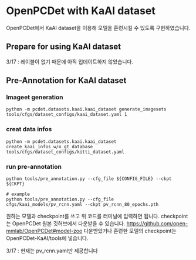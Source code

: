 # OpenPCDet with KaAI dataset

OpenPCDet에서 KaAI dataset을 이용해 모델을 훈련시킬 수 있도록 구현하였습니다.

## Prepare for using KaAI dataset

3/17 : 레이블이 없기 때문에 아직 업데이트하지 않았습니다.

## Pre-Annotation for KaAI dataset

### Imageet generation
    python -m pcdet.datasets.kaai.kaai_dataset generate_imagesets tools/cfgs/dataset_configs/kaai_dataset.yaml 1

### creat data infos
    python -m pcdet.datasets.kaai.kaai_dataset create_kaai_infos_w/o_gt_database tools/cfgs/dataset_configs/kitti_dataset.yaml

### run pre-annotation
    python tools/pre_annotation.py --cfg_file ${CONFIG_FILE} --ckpt ${CKPT}

    # example
    python tools/pre_annotation.py --cfg_file cfgs/kaai_models/pv_rcnn.yaml --ckpt pv_rcnn_80_epochs.pth

원하는 모델과 checkpoint를 쓰고 위 코드를 터미널에 입력하면 됩니다.
checkpoint는 OpenPCDet 원본 깃허브에서 다운받을 수 있습니다.
https://github.com/open-mmlab/OpenPCDet#model-zoo
다운받았거나 훈련한 모델의 checkpoint는 OpenPCDet-KaAI/tools에 넣습니다.

3/17 : 현재는 pv_rcnn.yaml만 제공합니다
